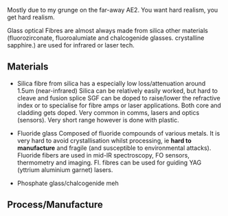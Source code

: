 Mostly due to my grunge on the far-away AE2. You want hard realism, you get hard realism. 


Glass optical Fibres are almost always made from silica
	other materials (fluorozirconate, fluoroalumiate and chalcogenide glasses. crystalline sapphire.) are used for infrared or laser tech.
## Materials
- Silica
	fibre from silica has a especially low loss/attenuation around 1.5um (near-infrared)
	Silica can be relatively easily worked, but hard to cleave and fusion splice
	SGF can be doped to raise/lower the refractive index or to specialise for fibre amps or laser applications. Both core and cladding gets doped. 
	Very common in comms, lasers and optics (sensors). Very short range however is done with plastic. 

- Fluoride glass
	Composed of fluoride compounds of various metals. 
	It is very hard to avoid crystallisation whilst processing, ie **hard to manufacture** and fragile (and susceptible to environmental attacks). 
	Fluoride fibers are used in mid-IR spectroscopy, FO sensors, thermometry and imaging. Fl. fibres can be used for guiding YAG (yttrium aluminium garnet) lasers.

- Phosphate glass/chalcogenide
	meh

## Process/Manufacture
